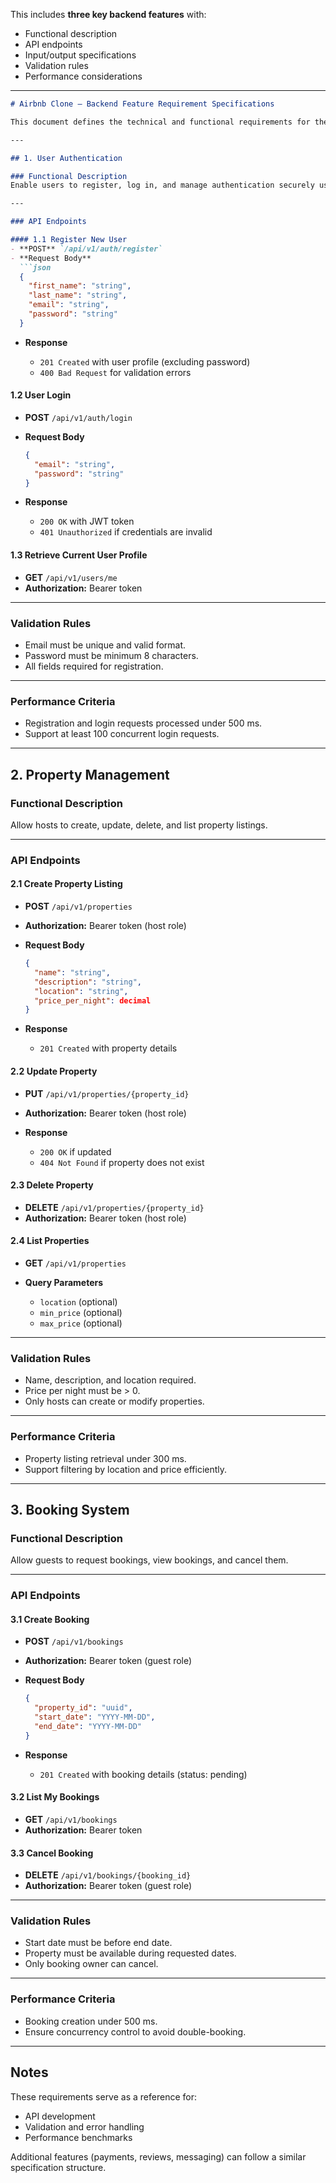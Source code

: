 This includes **three key backend features** with:

* Functional description
* API endpoints
* Input/output specifications
* Validation rules
* Performance considerations

---

````markdown
# Airbnb Clone – Backend Feature Requirement Specifications

This document defines the technical and functional requirements for the core backend features.

---

## 1. User Authentication

### Functional Description
Enable users to register, log in, and manage authentication securely using JWT tokens.

---

### API Endpoints

#### 1.1 Register New User
- **POST** `/api/v1/auth/register`
- **Request Body**
  ```json
  {
    "first_name": "string",
    "last_name": "string",
    "email": "string",
    "password": "string"
  }
````

* **Response**

  * `201 Created` with user profile (excluding password)
  * `400 Bad Request` for validation errors

#### 1.2 User Login

* **POST** `/api/v1/auth/login`
* **Request Body**

  ```json
  {
    "email": "string",
    "password": "string"
  }
  ```
* **Response**

  * `200 OK` with JWT token
  * `401 Unauthorized` if credentials are invalid

#### 1.3 Retrieve Current User Profile

* **GET** `/api/v1/users/me`
* **Authorization:** Bearer token

---

### Validation Rules

* Email must be unique and valid format.
* Password must be minimum 8 characters.
* All fields required for registration.

---

### Performance Criteria

* Registration and login requests processed under 500 ms.
* Support at least 100 concurrent login requests.

---

## 2. Property Management

### Functional Description

Allow hosts to create, update, delete, and list property listings.

---

### API Endpoints

#### 2.1 Create Property Listing

* **POST** `/api/v1/properties`
* **Authorization:** Bearer token (host role)
* **Request Body**

  ```json
  {
    "name": "string",
    "description": "string",
    "location": "string",
    "price_per_night": decimal
  }
  ```
* **Response**

  * `201 Created` with property details

#### 2.2 Update Property

* **PUT** `/api/v1/properties/{property_id}`
* **Authorization:** Bearer token (host role)
* **Response**

  * `200 OK` if updated
  * `404 Not Found` if property does not exist

#### 2.3 Delete Property

* **DELETE** `/api/v1/properties/{property_id}`
* **Authorization:** Bearer token (host role)

#### 2.4 List Properties

* **GET** `/api/v1/properties`
* **Query Parameters**

  * `location` (optional)
  * `min_price` (optional)
  * `max_price` (optional)

---

### Validation Rules

* Name, description, and location required.
* Price per night must be > 0.
* Only hosts can create or modify properties.

---

### Performance Criteria

* Property listing retrieval under 300 ms.
* Support filtering by location and price efficiently.

---

## 3. Booking System

### Functional Description

Allow guests to request bookings, view bookings, and cancel them.

---

### API Endpoints

#### 3.1 Create Booking

* **POST** `/api/v1/bookings`
* **Authorization:** Bearer token (guest role)
* **Request Body**

  ```json
  {
    "property_id": "uuid",
    "start_date": "YYYY-MM-DD",
    "end_date": "YYYY-MM-DD"
  }
  ```
* **Response**

  * `201 Created` with booking details (status: pending)

#### 3.2 List My Bookings

* **GET** `/api/v1/bookings`
* **Authorization:** Bearer token

#### 3.3 Cancel Booking

* **DELETE** `/api/v1/bookings/{booking_id}`
* **Authorization:** Bearer token (guest role)

---

### Validation Rules

* Start date must be before end date.
* Property must be available during requested dates.
* Only booking owner can cancel.

---

### Performance Criteria

* Booking creation under 500 ms.
* Ensure concurrency control to avoid double-booking.

---

## Notes

These requirements serve as a reference for:

* API development
* Validation and error handling
* Performance benchmarks

Additional features (payments, reviews, messaging) can follow a similar specification structure.

```
